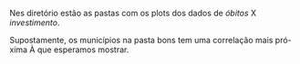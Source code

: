 Nes diretório estão as pastas com os plots dos dados de
*óbitos* X *investimento*.

Supostamente, os municípios na pasta bons tem uma correlação mais pró-
xima À que esperamos mostrar.

